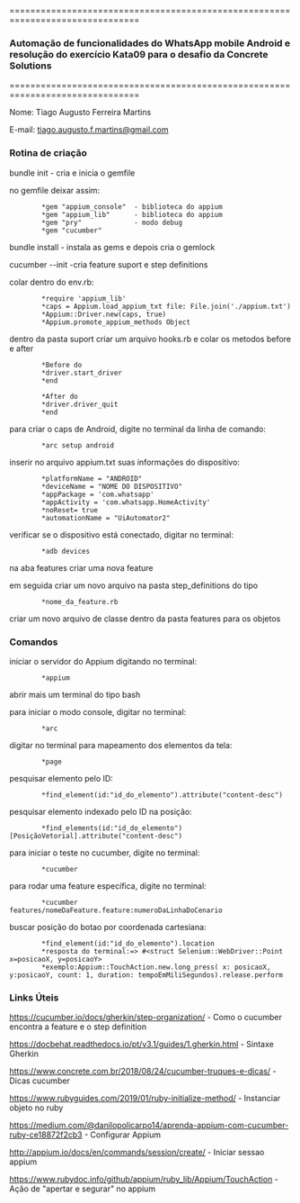 ===============================================================================
### Automação de funcionalidades do WhatsApp mobile Android e resolução do exercício Kata09 para o desafio da Concrete Solutions ###
===============================================================================





Nome: Tiago Augusto Ferreira Martins 




E-mail: tiago.augusto.f.martins@gmail.com


### Rotina de criação ###

bundle init - cria e inicia o gemfile

no gemfile deixar assim:





            *gem "appium_console"  - biblioteca do appium
            *gem "appium_lib"      - biblioteca do appium
            *gem "pry"             - modo debug
            *gem "cucumber"


bundle install - instala as gems e depois cria o gemlock





cucumber --init  -cria feature suport e step definitions





colar dentro do env.rb:





            *require 'appium_lib'
            *caps = Appium.load_appium_txt file: File.join('./appium.txt')
            *Appium::Driver.new(caps, true)
            *Appium.promote_appium_methods Object





dentro da pasta suport criar um arquivo hooks.rb e colar os metodos before e after





            *Before do
            *driver.start_driver
            *end

            *After do 
            *driver.driver_quit
            *end
para criar o caps de Android, digite no terminal da linha de comando:





            *arc setup android





inserir no arquivo appium.txt suas informações do dispositivo:





            *platformName = "ANDROID"
            *deviceName = "NOME DO DISPOSITIVO"
            *appPackage = 'com.whatsapp'
            *appActivity = 'com.whatsapp.HomeActivity'
            *noReset= true
            *automationName = "UiAutomator2"





verificar se o dispositivo está conectado, digitar no terminal:





            *adb devices





na aba features criar uma nova feature





em seguida criar um novo arquivo na pasta step_definitions do tipo





            *nome_da_feature.rb





criar um novo arquivo de classe dentro da pasta features para os objetos






### Comandos ###





iniciar o servidor do Appium digitando no terminal: 





            *appium





abrir mais um terminal do tipo bash





para iniciar o modo console, digitar no terminal:





            *arc 





digitar no terminal para mapeamento dos elementos da tela:





            *page





pesquisar elemento pelo ID:





            *find_element(id:"id_do_elemento").attribute("content-desc")





pesquisar elemento indexado pelo ID na posição:





            *find_elements(id:"id_do_elemento")[PosiçãoVetorial].attribute("content-desc")





para iniciar o teste no cucumber, digite no terminal: 





            *cucumber





para rodar uma feature específica, digite no terminal: 





            *cucumber features/nomeDaFeature.feature:numeroDaLinhaDoCenario





buscar posição do botao por coordenada cartesiana:





            *find_element(id:"id_do_elemento").location
            *resposta do terminal:=> #<struct Selenium::WebDriver::Point x=posicaoX, y=posicaoY>
            *exemplo:Appium::TouchAction.new.long_press( x: posicaoX, y:posicaoY, count: 1, duration: tempoEmMiliSegundos).release.perform





### Links Úteis ###





https://cucumber.io/docs/gherkin/step-organization/                                        - Como o cucumber encontra a feature e o step definition






https://docbehat.readthedocs.io/pt/v3.1/guides/1.gherkin.html                              - Sintaxe Gherkin






https://www.concrete.com.br/2018/08/24/cucumber-truques-e-dicas/                           - Dicas cucumber






https://www.rubyguides.com/2019/01/ruby-initialize-method/                                 - Instanciar objeto no ruby






https://medium.com/@danilopolicarpo14/aprenda-appium-com-cucumber-ruby-ce18872f2cb3        - Configurar Appium






http://appium.io/docs/en/commands/session/create/                                          - Iniciar sessao appium






https://www.rubydoc.info/github/appium/ruby_lib/Appium/TouchAction                         - Ação de "apertar e segurar" no appium







